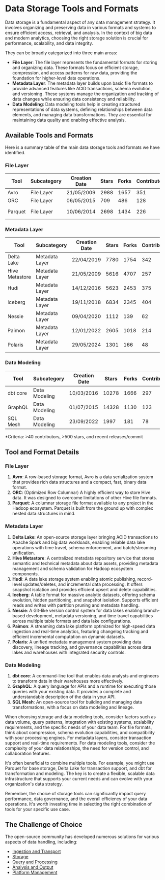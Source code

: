 # Data Storage Tools and Formats

Data storage is a fundamental aspect of any data management strategy. It involves organizing and preserving data in various formats and systems to ensure efficient access, retrieval, and analysis. In the context of big data and modern analytics, choosing the right storage solution is crucial for performance, scalability, and data integrity.

They can be broadly categorized into three main areas:
- **File Layer**: The file layer represents the fundamental formats for storing and organizing data. These formats focus on efficient storage, compression, and access patterns for raw data, providing the foundation for higher-level data operations.
- **Metadata Layer**: The metadata layer builds upon basic file formats to provide advanced features like ACID transactions, schema evolution, and versioning. These systems manage the organization and tracking of data changes while ensuring data consistency and reliability.
- **Data Modeling**: Data modeling tools help in creating structured representations of data systems, defining relationships between data elements, and managing data transformations. They are essential for maintaining data quality and enabling effective analysis.

## Available Tools and Formats

Here is a summary table of the main data storage tools and formats we have identified.

### File Layer

| Tool | Subcategory | Creation Date | Stars | Forks | Contributors | Last Release | Latest Commit | Meets Criteria* | Link |
|---|---|---|---|---|---|---|---|---|---|
| Avro | File Layer | 21/05/2009 | 2988 | 1657 | 351 | 05/08/2024 | 28/01/2025 | Yes | https://github.com/apache/avro |
| ORC | File Layer | 06/05/2015 | 709 | 486 | 128 | 10/01/2025 | 22/01/2025 | Yes | https://github.com/apache/orc |
| Parquet | File Layer | 10/06/2014 | 2698 | 1434 | 226 | 02/12/2024 | 21/01/2025 | Yes | https://github.com/apache/parquet-mr |

### Metadata Layer

| Tool | Subcategory | Creation Date | Stars | Forks | Contributors | Last Release | Latest Commit | Meets Criteria* | Link |
|---|---|---|---|---|---|---|---|---|---|
| Delta Lake | Metadata Layer | 22/04/2019 | 7780 | 1754 | 342 | 06/01/2025 | 29/01/2025 | Yes | https://github.com/delta-io/delta |
| Hive Metastore | Metadata Layer | 21/05/2009 | 5616 | 4707 | 257 | N/A | 29/01/2025 | Yes | https://github.com/apache/hive |
| Hudi | Metadata Layer | 14/12/2016 | 5623 | 2453 | 375 | 11/12/2024 | 29/01/2025 | Yes | https://github.com/apache/hudi |
| Iceberg | Metadata Layer | 19/11/2018 | 6834 | 2345 | 404 | 06/12/2024 | 29/01/2025 | Yes | https://github.com/apache/iceberg |
| Nessie | Metadata Layer | 09/04/2020 | 1112 | 139 | 62 | 23/01/2025 | 29/01/2025 | Yes | https://github.com/projectnessie/nessie |
| Paimon | Metadata Layer | 12/01/2022 | 2605 | 1018 | 214 | N/A | 24/01/2025 | Yes | https://github.com/apache/paimon |
| Polaris | Metadata Layer | 29/05/2024 | 1301 | 166 | 48 | N/A | 29/01/2025 | Yes | https://github.com/apache/polaris |

### Data Modeling

| Tool | Subcategory | Creation Date | Stars | Forks | Contributors | Last Release | Latest Commit | Meets Criteria* | Link |
|---|---|---|---|---|---|---|---|---|---|
| dbt core | Data Modeling | 10/03/2016 | 10278 | 1666 | 297 | 29/01/2025 | 28/01/2025 | Yes | https://github.com/dbt-labs/dbt-core |
| GraphQL | Data Modeling | 01/07/2015 | 14328 | 1130 | 123 | 27/10/2021 | 19/12/2024 | Yes | https://github.com/graphql/graphql-spec |
| SQL Mesh | Data Modeling | 23/09/2022 | 1997 | 181 | 78 | 28/01/2025 | 29/01/2025 | Yes | https://github.com/TobikoData/sqlmesh |

*Criteria: >40 contributors, >500 stars, and recent releases/commit

## Tool and Format Details

### File Layer

1. **Avro**: A row-based storage format, Avro is a data serialization system that provides rich data structures and a compact, fast, binary data format.
2. **ORC**: (Optimized Row Columnar) A highly efficient way to store Hive data. It was designed to overcome limitations of other Hive file formats.
3. **Parquet**: A columnar storage file format available to any project in the Hadoop ecosystem. Parquet is built from the ground up with complex nested data structures in mind.

### Metadata Layer

1. **Delta Lake**: An open-source storage layer bringing ACID transactions to Apache Spark and big data workloads, enabling reliable data lake operations with time travel, schema enforcement, and batch/streaming unification.
2. **Hive Metastore**: A centralized metadata repository service that stores semantic and technical metadata about data assets, providing metadata management and schema validation for Hadoop ecosystem components.
3. **Hudi**: A data lake storage system enabling atomic publishing, record-level updates/deletes, and incremental data processing. It offers snapshot isolation and provides efficient upsert and delete capabilities.
4. **Iceberg**: A table format for massive analytic datasets, offering schema evolution, hidden partitioning, and snapshot isolation. Supports efficient reads and writes with partition pruning and metadata handling.
5. **Nessie**: A Git-like version control system for data lakes enabling branch-based development, metadata versioning, and time travel capabilities across multiple table formats and data lake configurations.
6. **Paimon**: A streaming data lake platform optimized for high-speed data ingestion and real-time analytics, featuring changelog tracking and efficient incremental computation on dynamic datasets.
7. **Polaris**: A unified metadata management system providing data discovery, lineage tracking, and governance capabilities across data lakes and warehouses with integrated security controls.

### Data Modeling

1. **dbt core**: A command-line tool that enables data analysts and engineers to transform data in their warehouses more effectively.
2. **GraphQL**: A query language for APIs and a runtime for executing those queries with your existing data. It provides a complete and understandable description of the data in your API.
3. **SQL Mesh**: An open-source tool for building and managing data transformations, with a focus on data modeling and lineage.

When choosing storage and data modeling tools, consider factors such as data volume, query patterns, integration with existing systems, scalability requirements, and the specific needs of your data team. For file formats, think about compression, schema evolution capabilities, and compatibility with your processing engines. For metadata layers, consider transaction support and real-time requirements. For data modeling tools, consider the complexity of your data relationships, the need for version control, and collaboration features.

It's often beneficial to combine multiple tools. For example, you might use Parquet for base storage, Delta Lake for transaction support, and dbt for transformation and modeling. The key is to create a flexible, scalable data infrastructure that supports your current needs and can evolve with your organization's data strategy.

Remember, the choice of storage tools can significantly impact query performance, data governance, and the overall efficiency of your data operations. It's worth investing time in selecting the right combination of tools for your specific use case.

## The Challenge of Choice
The open-source community has developed numerous solutions for various aspects of data handling, including:
- [Ingestion and Transport](01.ingestion_and_transport.md)
- [Storage](02.storage.md)
- [Query and Processing](03.query_and_processing.md)
- [Analysis and Output](04.analysis_and_output.md)
- [Platform Management](05.platform_management.md)